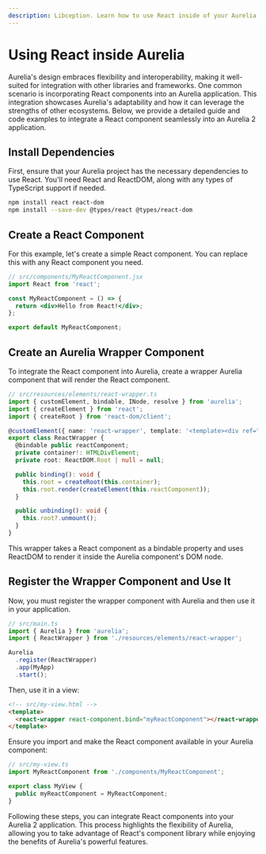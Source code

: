 ```yaml
---
description: Libception. Learn how to use React inside of your Aurelia applications.
---
```


# Using React inside Aurelia

Aurelia's design embraces flexibility and interoperability, making it well-suited for integration with other libraries and frameworks. One common scenario is incorporating React components into an Aurelia application. This integration showcases Aurelia's adaptability and how it can leverage the strengths of other ecosystems. Below, we provide a detailed guide and code examples to integrate a React component seamlessly into an Aurelia 2 application.

## Install Dependencies

First, ensure that your Aurelia project has the necessary dependencies to use React. You'll need React and ReactDOM, along with any types of TypeScript support if needed.

```bash
npm install react react-dom
npm install --save-dev @types/react @types/react-dom
```

## Create a React Component

For this example, let's create a simple React component. You can replace this with any React component you need.

```jsx
// src/components/MyReactComponent.jsx
import React from 'react';

const MyReactComponent = () => {
  return <div>Hello from React!</div>;
};

export default MyReactComponent;
```

## Create an Aurelia Wrapper Component

To integrate the React component into Aurelia, create a wrapper Aurelia component that will render the React component.

```typescript
// src/resources/elements/react-wrapper.ts
import { customElement, bindable, INode, resolve } from 'aurelia';
import { createElement } from 'react';
import { createRoot } from 'react-dom/client';

@customElement({ name: 'react-wrapper', template: '<template><div ref="container"></div></template>' })
export class ReactWrapper {
  @bindable public reactComponent;
  private container!: HTMLDivElement;
  private root: ReactDOM.Root | null = null;

  public binding(): void {
    this.root = createRoot(this.container);
    this.root.render(createElement(this.reactComponent));
  }

  public unbinding(): void {
    this.root?.unmount();
  }
}
```

This wrapper takes a React component as a bindable property and uses ReactDOM to render it inside the Aurelia component's DOM node.

## Register the Wrapper Component and Use It

Now, you must register the wrapper component with Aurelia and then use it in your application.

```typescript
// src/main.ts
import { Aurelia } from 'aurelia';
import { ReactWrapper } from './resources/elements/react-wrapper';

Aurelia
  .register(ReactWrapper)
  .app(MyApp)
  .start();
```

Then, use it in a view:

```html
<!-- src/my-view.html -->
<template>
  <react-wrapper react-component.bind="myReactComponent"></react-wrapper>
</template>
```

Ensure you import and make the React component available in your Aurelia component:

```typescript
// src/my-view.ts
import MyReactComponent from './components/MyReactComponent';

export class MyView {
  public myReactComponent = MyReactComponent;
}
```

Following these steps, you can integrate React components into your Aurelia 2 application. This process highlights the flexibility of Aurelia, allowing you to take advantage of React's component library while enjoying the benefits of Aurelia's powerful features.
